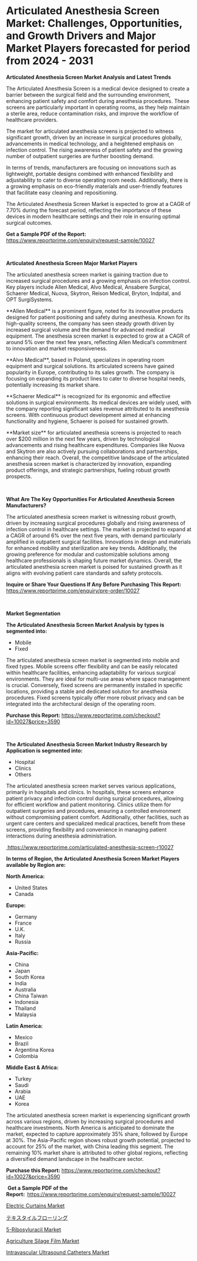 <p><h1>Articulated Anesthesia Screen Market: Challenges, Opportunities, and Growth Drivers and Major Market Players forecasted for period from 2024 - 2031</h1></p><p><strong>Articulated Anesthesia Screen Market Analysis and Latest Trends</strong></p>
<p><p>The Articulated Anesthesia Screen is a medical device designed to create a barrier between the surgical field and the surrounding environment, enhancing patient safety and comfort during anesthesia procedures. These screens are particularly important in operating rooms, as they help maintain a sterile area, reduce contamination risks, and improve the workflow of healthcare providers.</p><p>The market for articulated anesthesia screens is projected to witness significant growth, driven by an increase in surgical procedures globally, advancements in medical technology, and a heightened emphasis on infection control. The rising awareness of patient safety and the growing number of outpatient surgeries are further boosting demand.</p><p>In terms of trends, manufacturers are focusing on innovations such as lightweight, portable designs combined with enhanced flexibility and adjustability to cater to diverse operating room needs. Additionally, there is a growing emphasis on eco-friendly materials and user-friendly features that facilitate easy cleaning and repositioning.</p><p>The Articulated Anesthesia Screen Market is expected to grow at a CAGR of 7.70% during the forecast period, reflecting the importance of these devices in modern healthcare settings and their role in ensuring optimal surgical outcomes.</p></p>
<p><strong>Get a Sample PDF of the Report:&nbsp;</strong> <a href="https://www.reportprime.com/enquiry/request-sample/10027">https://www.reportprime.com/enquiry/request-sample/10027</a></p>
<p>&nbsp;</p>
<p><strong>Articulated Anesthesia Screen Major Market Players</strong></p>
<p><p>The articulated anesthesia screen market is gaining traction due to increased surgical procedures and a growing emphasis on infection control. Key players include Allen Medical, Alvo Medical, Ansabere Surgical, Schaerer Medical, Nuova, Skytron, Reison Medical, Bryton, Indpital, and OPT SurgiSystems.</p><p>**Allen Medical** is a prominent figure, noted for its innovative products designed for patient positioning and safety during anesthesia. Known for its high-quality screens, the company has seen steady growth driven by increased surgical volume and the demand for advanced medical equipment. The anesthesia screen market is expected to grow at a CAGR of around 5% over the next few years, reflecting Allen Medical’s commitment to innovation and market responsiveness.</p><p>**Alvo Medical**, based in Poland, specializes in operating room equipment and surgical solutions. Its articulated screens have gained popularity in Europe, contributing to its sales growth. The company is focusing on expanding its product lines to cater to diverse hospital needs, potentially increasing its market share.</p><p>**Schaerer Medical** is recognized for its ergonomic and effective solutions in surgical environments. Its medical devices are widely used, with the company reporting significant sales revenue attributed to its anesthesia screens. With continuous product development aimed at enhancing functionality and hygiene, Schaerer is poised for sustained growth.</p><p>**Market size** for articulated anesthesia screens is projected to reach over $200 million in the next few years, driven by technological advancements and rising healthcare expenditures. Companies like Nuova and Skytron are also actively pursuing collaborations and partnerships, enhancing their reach. Overall, the competitive landscape of the articulated anesthesia screen market is characterized by innovation, expanding product offerings, and strategic partnerships, fueling robust growth prospects.</p></p>
<p>&nbsp;</p>
<p><strong>What Are The Key Opportunities For Articulated Anesthesia Screen Manufacturers?</strong></p>
<p><p>The articulated anesthesia screen market is witnessing robust growth, driven by increasing surgical procedures globally and rising awareness of infection control in healthcare settings. The market is projected to expand at a CAGR of around 6% over the next five years, with demand particularly amplified in outpatient surgical facilities. Innovations in design and materials for enhanced mobility and sterilization are key trends. Additionally, the growing preference for modular and customizable solutions among healthcare professionals is shaping future market dynamics. Overall, the articulated anesthesia screen market is poised for sustained growth as it aligns with evolving patient care standards and safety protocols.</p></p>
<p><strong>Inquire or Share Your Questions If Any Before Purchasing This Report:</strong> <a href="https://www.reportprime.com/enquiry/pre-order/10027">https://www.reportprime.com/enquiry/pre-order/10027</a></p>
<p>&nbsp;</p>
<p><strong>Market Segmentation</strong></p>
<p><strong>The Articulated Anesthesia Screen Market Analysis by types is segmented into:</strong></p>
<p><ul><li>Mobile</li><li>Fixed</li></ul></p>
<p><p>The articulated anesthesia screen market is segmented into mobile and fixed types. Mobile screens offer flexibility and can be easily relocated within healthcare facilities, enhancing adaptability for various surgical environments. They are ideal for multi-use areas where space management is crucial. Conversely, fixed screens are permanently installed in specific locations, providing a stable and dedicated solution for anesthesia procedures. Fixed screens typically offer more robust privacy and can be integrated into the architectural design of the operating room.</p></p>
<p><strong>Purchase this Report:&nbsp;</strong><a href="https://www.reportprime.com/checkout?id=10027&price=3590">https://www.reportprime.com/checkout?id=10027&price=3590</a></p>
<p>&nbsp;</p>
<p><strong>The Articulated Anesthesia Screen Market Industry Research by Application is segmented into:</strong></p>
<p><ul><li>Hospital</li><li>Clinics</li><li>Others</li></ul></p>
<p><p>The articulated anesthesia screen market serves various applications, primarily in hospitals and clinics. In hospitals, these screens enhance patient privacy and infection control during surgical procedures, allowing for efficient workflow and patient monitoring. Clinics utilize them for outpatient surgeries and procedures, ensuring a controlled environment without compromising patient comfort. Additionally, other facilities, such as urgent care centers and specialized medical practices, benefit from these screens, providing flexibility and convenience in managing patient interactions during anesthesia administration.</p></p>
<p><a href="https://www.reportprime.com/articulated-anesthesia-screen-r10027">&nbsp;https://www.reportprime.com/articulated-anesthesia-screen-r10027</a></p>
<p><strong>In terms of Region, the Articulated Anesthesia Screen Market Players available by Region are:</strong></p>
<p>
    <p> <strong> North America: </strong>
        <ul>
            <li>United States</li>
            <li>Canada</li>
        </ul>
        </p> 
    <p> <strong> Europe: </strong>
        <ul>
            <li>Germany</li>
            <li>France</li>
            <li>U.K.</li>
            <li>Italy</li>
            <li>Russia</li>
        </ul>
        </p> 
    <p> <strong> Asia-Pacific: </strong>
        <ul>
            <li>China</li>
            <li>Japan</li>
            <li>South Korea</li>
            <li>India</li>
            <li>Australia</li>
            <li>China Taiwan</li>
            <li>Indonesia</li>
            <li>Thailand</li>
            <li>Malaysia</li>
        </ul>
        </p> 
    <p> <strong> Latin America: </strong>
        <ul>
            <li>Mexico</li>
            <li>Brazil</li>
            <li>Argentina Korea</li>
            <li>Colombia</li>
        </ul>
        </p> 
    <p> <strong> Middle East & Africa: </strong>
        <ul>
            <li>Turkey</li>
            <li>Saudi</li>
            <li>Arabia</li>
            <li>UAE</li>
            <li>Korea</li>
        </ul>
    </p>
    </p>
<p><p>The articulated anesthesia screen market is experiencing significant growth across various regions, driven by increasing surgical procedures and healthcare investments. North America is anticipated to dominate the market, expected to capture approximately 35% share, followed by Europe at 30%. The Asia-Pacific region shows robust growth potential, projected to account for 25% of the market, with China leading this segment. The remaining 10% market share is attributed to other global regions, reflecting a diversified demand landscape in the healthcare sector.</p></p>
<p><strong>Purchase this Report: </strong><a href="https://www.reportprime.com/checkout?id=10027&price=3590">https://www.reportprime.com/checkout?id=10027&price=3590</a></p>
<p>&nbsp;<strong>Get a Sample PDF of the Report:&nbsp;&nbsp;</strong><a href="https://www.reportprime.com/enquiry/request-sample/10027">https://www.reportprime.com/enquiry/request-sample/10027</a></p>
<p><strong></strong></p>
<p><p><a href="https://www.linkedin.com/pulse/global-electric-curtains-market-trends-insights-growth-xlodc?trackingId=2MQ8jVBsSXyBy83Ftuq7MQ%3D%3D">Electric Curtains Market</a></p><p><a href="https://medium.com/@felicidadbucar3s/textile-floorings-market-%E3%81%AF-%E3%82%B3%E3%82%B9%E3%83%88%E7%AE%A1%E7%90%86%E3%81%A8%E5%8A%B9%E7%8E%87%E5%90%91%E4%B8%8A%E3%82%92%E5%84%AA%E5%85%88%E3%81%97%E3%81%BE%E3%81%99-%E3%81%95%E3%82%89%E3%81%AB-%E5%A0%B1%E5%91%8A%E6%9B%B8%E3%81%AF%E5%B8%82%E5%A0%B4%E3%81%AE%E9%9C%80%E8%A6%81%E9%9D%A2%E3%81%A8%E4%BE%9B%E7%B5%A6%E9%9D%A2%E3%81%AE%E4%B8%A1%E6%96%B9%E3%82%92%E3%82%AB%E3%83%90%E3%83%BC%E3%81%97%E3%81%A6%E3%81%84%E3%81%BE%E3%81%99-textile-floorings-%E5%B8%82%E5%A0%B4%E3%81%AF-a155ac70a138?postPublishedType=initial">テキスタイルフローリング</a></p><p><a href="https://issuu.com/reportprime-2/docs/5-ribosyluracil-market-size-2030.pp_8a085b64ee783f">5-Ribosyluracil Market</a></p><p><a href="https://issuu.com/reportprime-2/docs/agriculture-silage-film-market-size_dc9877d875a80a">Agriculture Silage Film Market</a></p><p><a href="https://medium.com/@kareeout89567/the-intravascular-ultrasound-catheters-market-is-anticipated-to-experience-significant-growth-eb4307566fdd?postPublishedType=initial">Intravascular Ultrasound Catheters Market</a></p></p>